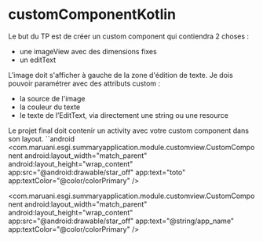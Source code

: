 # customComponentKotlin

Le but du TP est de créer un custom component qui contiendra 2 choses :
* une imageView avec des dimensions fixes
* un editText

L'image doit s'afficher à gauche de la zone d'édition de texte.
Je dois pouvoir paramétrer avec des attributs custom :
* la source de l'image
* la couleur du texte
* le texte de l’EditText, via directement une string ou une resource 

Le projet final doit contenir un activity avec votre custom component dans son layout.
``android
<com.maruani.esgi.summaryapplication.module.customview.CustomComponent
        android:layout_width="match_parent"
        android:layout_height="wrap_content"
        app:src="@android:drawable/star_off"
        app:text="toto"
        app:textColor="@color/colorPrimary" />

<com.maruani.esgi.summaryapplication.module.customview.CustomComponent
            android:layout_width="match_parent"
            android:layout_height="wrap_content"
            app:src="@android:drawable/star_off"
            app:text="@string/app_name"
            app:textColor="@color/colorPrimary" />
 ```
 
